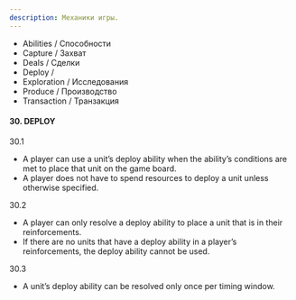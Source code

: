 ```yaml
---
description: Механики игры.
---
```


* Abilities / Способности
* Capture / Захват
* Deals / Сделки
* Deploy /
* Exploration / Исследования
* Produce / Производство
* Transaction / Транзакция

#### 30. DEPLOY
30.1
- A player can use a unit’s deploy ability when the ability’s conditions are met to place that unit on the game board.
- A player does not have to spend resources to deploy a unit unless otherwise specified.

30.2
- A player can only resolve a deploy ability to place a unit that is in their reinforcements.
- If there are no units that have a deploy ability in a player’s reinforcements, the deploy ability cannot be used.

30.3
- A unit’s deploy ability can be resolved only once per timing window.
